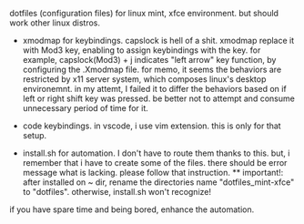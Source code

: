 dotfiles (configuration files) for linux mint, xfce environment. but should work other linux distros.
* xmodmap for keybindings.
  capslock is hell of a shit. xmodmap replace it with Mod3 key, enabling to assign keybindings with the key.
  for example, capslock(Mod3) + j indicates "left arrow" key function, by configuring the .Xmodmap file.
    for memo, it seems the behaviors are restricted by x11 server system, which composes linux's desktop environemnt. in my attemt, I failed it to differ the behaviors based on if left or right shift key was pressed.
    be better not to attempt and consume unnecessary period of time for it.
  
* code keybindings.
  in vscode, i use vim extension. this is only for that setup.
  
* install.sh for automation.
  I don't have to route them thanks to this. but, i remember that i have to create some of the files. there should be error message what is lacking. please follow that instruction.
** important!:
    after installed on ~ dir, rename the directories name "dotfiles_mint-xfce" to "dotfiles". otherwise, install.sh won't recognize!

if you have spare time and being bored, enhance the automation.
